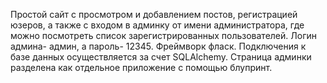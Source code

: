 Простой сайт с просмотром и добавлением постов, регистрацией юзеров, а также с входом в админку от имени администратора, где можно посмотреть список зарегистрированных пользователей.
Логин админа- админ, а пароль- 12345.
Фреймворк фласк. Подключения к базе данных осуществляется за счет SQLAlchemy.
Страница админки разделена как отдельное приложение с помощью блупринт.
